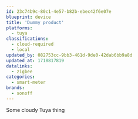 ```yaml
---
id: 23c74b9c-80c1-4e57-b82b-ebec42f6e07e
blueprint: device
title: 'Dummy product'
platforms:
  - tuya
classifications:
  - cloud-required
  - local
updated_by: 082753cc-9bb3-461d-9de0-42dab6bb9a8d
updated_at: 1718817819
datalinks:
  - zigbee
categories:
  - smart-meter
brands:
  - sonoff
---
```

Some cloudy Tuya thing